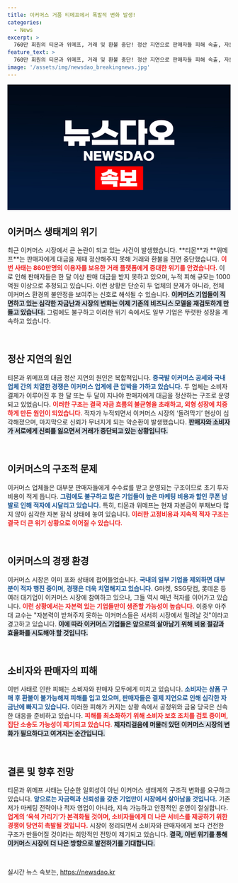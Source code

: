 ```yaml
---
title: 이커머스 거품 티메프에서 폭발적 변화 발생!
categories:
  - News
excerpt: >
  760만 회원의 티몬과 위메프, 거래 및 환불 중단! 정산 지연으로 판매자들 피해 속출, 자본 잠식 우려가 확산되는 이커머스 업계의 충격적인 현실! 클릭해서 자세한 내용을 확인하세요.
feature_text: >
  760만 회원의 티몬과 위메프, 거래 및 환불 중단! 정산 지연으로 판매자들 피해 속출, 자본 잠식 우려가 확산되는 이커머스 업계의 충격적인 현실! 클릭해서 자세한 내용을 확인하세요.
image: '/assets/img/newsdao_breakingnews.jpg'
---
```


<p><img src="/assets/img/newsdao_breakingnews.jpg" alt="bookingtag 속보" /></p>

<h2 data-ke-size="size26">이커머스 생태계의 위기</h2>

<p data-ke-size="size16">최근 이커머스 시장에서 큰 논란이 되고 있는 사건이 발생했습니다. **티몬**과 **위메프**는 판매자에게 대금을 제때 정산해주지 못해 거래와 환불을 전면 중단했습니다. <b><span style="color: #ee2323;">이번 사태는 860만명의 이용자를 보유한 거래 플랫폼에게 중대한 위기를 안겼습니다.</span></b> 이로 인해 판매자들은 한 달 이상 판매 대금을 받지 못하고 있으며, 누적 피해 규모는 1000억원 이상으로 추정되고 있습니다. 이런 상황은 단순히 두 업체의 문제가 아니라, 전체 이커머스 환경의 불안정을 보여주는 신호로 해석될 수 있습니다. <b><span style="background-color: #21538527;">이커머스 기업들이 직면하고 있는 심각한 자금난과 시장의 변화는 이제 기존의 비즈니스 모델을 재검토하게 만들고 있습니다.</span></b> 그럼에도 불구하고 이러한 위기 속에서도 일부 기업은 뚜렷한 성장을 계속하고 있습니다.</p>

<p data-ke-size="size16">&nbsp;</p>

<h2 data-ke-size="size26">정산 지연의 원인</h2>

<p data-ke-size="size16">티몬과 위메프의 대금 정산 지연의 원인은 복합적입니다. <b><span style="color: #1a5490;">중국발 이커머스 공세와 국내 업체 간의 치열한 경쟁은 이커머스 업계에 큰 압박을 가하고 있습니다.</span></b> 두 업체는 소비자 결제가 이루어진 후 한 달 또는 두 달이 지나야 판매자에게 대금을 정산하는 구조로 운영되고 있었습니다. <b><span style="color: #ee2323;">이러한 구조는 결국 자금 흐름의 불균형을 초래하고, 외형 성장에 치중하게 만든 원인이 되었습니다.</span></b> 적자가 누적되면서 이커머스 시장의 ‘돌려막기’ 현상이 심각해졌으며, 마지막으로 신뢰가 무너지게 되는 악순환이 발생했습니다. <b><span style="background-color: #21538527;">판매자와 소비자가 서로에게 신뢰를 잃으면서 거래가 중단되고 있는 상황입니다.</span></b></p>

<p data-ke-size="size16">&nbsp;</p>

<h2 data-ke-size="size26">이커머스의 구조적 문제</h2>

<p data-ke-size="size16">이커머스 업체들은 대부분 판매자들에게 수수료를 받고 운영되는 구조이므로 초기 투자비용이 적게 듭니다. <b><span style="color: #1a5490;">그럼에도 불구하고 많은 기업들이 높은 마케팅 비용과 할인 쿠폰 남발로 인해 적자에 시달리고 있습니다.</span></b> 특히, 티몬과 위메프는 현재 자본금이 부채보다 많지 않아 심각한 자본 잠식 상태에 놓여 있습니다. <b><span style="color: #ee2323;">이러한 고정비용과 지속적 적자 구조는 결국 더 큰 위기 상황으로 이어질 수 있습니다.</span></b>  </p>

<p data-ke-size="size16">&nbsp;</p>

<h2 data-ke-size="size26">이커머스의 경쟁 환경</h2>

<p data-ke-size="size16">이커머스 시장은 이미 포화 상태에 접어들었습니다. <b><span style="color: #1a5490;">국내의 일부 기업을 제외하면 대부분이 적자 행진 중이며, 경쟁은 더욱 치열해지고 있습니다.</span></b> G마켓, SSG닷컴, 롯데온 등 여러 대기업이 이커머스 시장에 참여하고 있으나, 그들 역시 매년 적자를 이어가고 있습니다. <b><span style="color: #ee2323;">이런 상황에서는 자본력 있는 기업들만이 생존할 가능성이 높습니다.</span></b> 이종우 아주대 교수는 "자본력이 받쳐주지 못하는 이커머스들은 서서히 시장에서 밀려날 것"이라고 경고하고 있습니다. <b><span style="background-color: #21538527;">이에 따라 이커머스 기업들은 앞으로의 살아남기 위해 비용 절감과 효율화를 시도해야 할 것입니다.</span></b></p>

<p data-ke-size="size16">&nbsp;</p>

<h2 data-ke-size="size26">소비자와 판매자의 피해</h2>

<p data-ke-size="size16">이번 사태로 인한 피해는 소비자와 판매자 모두에게 미치고 있습니다. <b><span style="color: #1a5490;">소비자는 상품 구매 후 환불이 불가능해져 피해를 입고 있으며, 판매자들은 결제 지연으로 인해 심각한 자금난에 빠지고 있습니다.</span></b> 이러한 피해가 커지는 상황 속에서 공정위와 금융 당국은 신속한 대응을 준비하고 있습니다. <b><span style="color: #ee2323;">피해를 최소화하기 위해 소비자 보호 조치를 검토 중이며, 집단 소송도 가능성이 제기되고 있습니다.</span></b> <b><span style="background-color: #21538527;">제자리걸음에 머물러 있던 이커머스 시장의 변화가 필요하다고 여겨지는 순간입니다.</span></b></p>

<p data-ke-size="size16">&nbsp;</p>

<h2 data-ke-size="size26">결론 및 향후 전망</h2>

<p data-ke-size="size16">티몬과 위메프 사태는 단순한 일회성이 아닌 이커머스 생태계의 구조적 변화를 요구하고 있습니다. <b><span style="color: #1a5490;">앞으로는 자금력과 신뢰성을 갖춘 기업만이 시장에서 살아남을 것입니다.</span></b> 기존 저가 마케팅 전략이나 적자 영업이 아니라, 지속 가능하고 안정적인 운영이 절실합니다. <b><span style="color: #ee2323;">업계의 ‘옥석 가리기’가 본격화될 것이며, 소비자들에게 더 나은 서비스를 제공하기 위한 경쟁이 당연히 촉발될 것입니다.</span></b> 시장이 정리되면서 소비자와 판매자에게 보다 건전한 구조가 만들어질 것이라는 희망적인 전망이 제기되고 있습니다. <b><span style="background-color: #21538527;">결국, 이번 위기를 통해 이커머스 시장이 더 나은 방향으로 발전하기를 기대합니다.</span></b></p>

<p data-ke-size="size16">&nbsp;</p>
실시간 뉴스 속보는, <a href="https://newsdao.kr" rel="dofollow">https://newsdao.kr</a>


